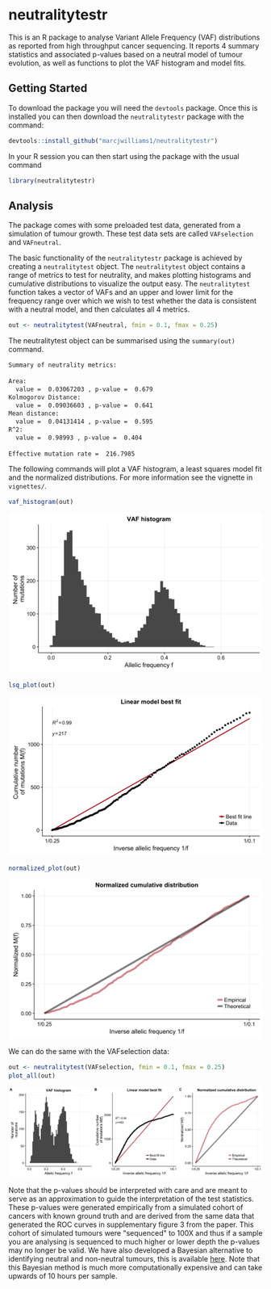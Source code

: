 # neutralitytestr

This is an R package to analyse Variant Allele Frequency (VAF) distributions as reported from high throughput cancer sequencing. It reports 4 summary statistics and associated p-values based on a neutral model of tumour evolution, as well as functions to plot the VAF histogram and model fits.

## Getting Started
To download the package you will need the ```devtools``` package. Once this is installed you can then download the ```neutralitytestr``` package with the command:
```R
devtools::install_github("marcjwilliams1/neutralitytestr")
```
In your R session you can then start using the package with the usual command
```R
library(neutralitytestr)
```

## Analysis
The package comes with some preloaded test data, generated from a simulation of tumour growth. These test data sets are called ```VAFselection``` and ```VAFneutral```.

The basic functionality of the ```neutralitytestr``` package is achieved by creating a ```neutralitytest``` object. The ```neutralitytest``` object contains a range of metrics to test for neutrality, and makes plotting histograms and cumulative distributions to visualize the output easy. The ```neutralitytest``` function takes a vector of VAFs and an upper and lower limit for the frequency range over which we wish to test whether the data is consistent with a neutral model, and then calculates all 4 metrics.
```R
out <- neutralitytest(VAFneutral, fmin = 0.1, fmax = 0.25)
```

The neutralitytest object can be summarised using the ```summary(out)``` command.
```
Summary of neutrality metrics:

Area:
  value =  0.03067203 , p-value =  0.679
Kolmogorov Distance:
  value =  0.09036603 , p-value =  0.641
Mean distance:
  value =  0.04131414 , p-value =  0.595
R^2:
  value =  0.98993 , p-value =  0.404

Effective mutation rate =  216.7985
```


The following commands will plot a VAF histogram, a least squares model fit and the normalized distributions. For more information see the vignette in ```vignettes/```.
```R
vaf_histogram(out)
```
![plot](/figure/histneutral.png)
```R
lsq_plot(out)
```
![plot](/figure/lsqneutral.png)
```R
normalized_plot(out)
```
![plot](/figure/normneutral.png)

We can do the same with the VAFselection data:
```R
out <- neutralitytest(VAFselection, fmin = 0.1, fmax = 0.25)
plot_all(out)
```
![plot](/figure/allselection.png)


Note that the p-values should be interpreted with care and are meant to serve as an approximation to guide the interpretation of the test statistics. These p-values were generated empirically from a simulated cohort of cancers with known ground truth and are derived from the same data that generated the ROC curves in supplementary figure 3 from the paper. This cohort of simulated tumours were "sequenced" to 100X and thus if a sample you are analysing is sequenced to much higher or lower depth the p-values may no longer be valid. We have also developed a Bayesian alternative to identifying neutral and non-neutral tumours, this is available [here](https://github.com/marcjwilliams1/SubClonalSelection.jl). Note that this Bayesian method is much more computationally expensive and can take upwards of 10 hours per sample.

